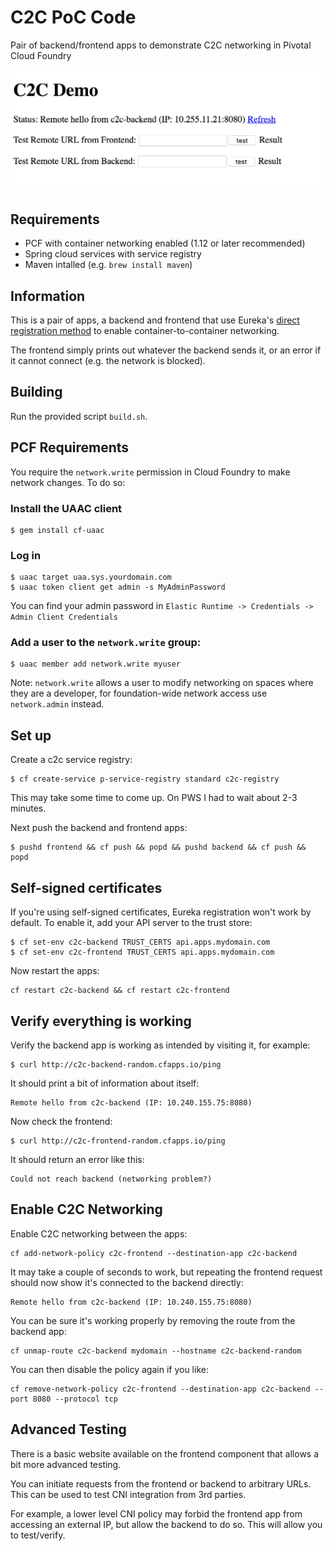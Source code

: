 # C2C PoC Code
Pair of backend/frontend apps to demonstrate C2C networking in Pivotal Cloud Foundry

![GUI Screenshot](screenshot.png)

## Requirements
* PCF with container networking enabled (1.12 or later recommended)
* Spring cloud services with service registry
* Maven intalled (e.g. `brew install maven`)

## Information
This is a pair of apps, a backend and frontend that use Eureka's [direct registration method](http://docs.pivotal.io/spring-cloud-services/1-4/common/service-registry/writing-backend-applications.html#register-using-c2c) to enable container-to-container networking.

The frontend simply prints out whatever the backend sends it, or an error if it cannot connect (e.g. the network is blocked).

## Building
Run the provided script `build.sh`.

## PCF Requirements
You require the `network.write` permission in Cloud Foundry to make network changes. To do so:

### Install the UAAC client
```
$ gem install cf-uaac
```
### Log in
```
$ uaac target uaa.sys.yourdomain.com
$ uaac token client get admin -s MyAdminPassword
```
You can find your admin password in `Elastic Runtime -> Credentials -> Admin Client Credentials`
### Add a user to the `network.write` group:
```
$ uaac member add network.write myuser
```
Note: `network.write` allows a user to modify networking on spaces where they are a developer, for foundation-wide network access use `network.admin` instead.

## Set up
Create a c2c service registry:
```
$ cf create-service p-service-registry standard c2c-registry
```

This may take some time to come up. On PWS I had to wait about 2-3 minutes.

Next push the backend and frontend apps:
```
$ pushd frontend && cf push && popd && pushd backend && cf push && popd
```

## Self-signed certificates
If you're using self-signed certificates, Eureka registration won't work by default. To enable it, add your API server to the trust store:
```
$ cf set-env c2c-backend TRUST_CERTS api.apps.mydomain.com
$ cf set-env c2c-frontend TRUST_CERTS api.apps.mydomain.com
```
Now restart the apps:
```
cf restart c2c-backend && cf restart c2c-frontend
```

## Verify everything is working
Verify the backend app is working as intended by visiting it, for example:
```
$ curl http://c2c-backend-random.cfapps.io/ping
```

It should print a bit of information about itself:
```
Remote hello from c2c-backend (IP: 10.240.155.75:8080)
```

Now check the frontend:
```
$ curl http://c2c-frontend-random.cfapps.io/ping
```

It should return an error like this:
```
Could not reach backend (networking problem?)
```

## Enable C2C Networking
Enable C2C networking between the apps:
```
cf add-network-policy c2c-frontend --destination-app c2c-backend
```

It may take a couple of seconds to work, but repeating the frontend request should now show it's connected to the backend directly:
```
Remote hello from c2c-backend (IP: 10.240.155.75:8080)
```

You can be sure it's working properly by removing the route from the backend app:
```
cf unmap-route c2c-backend mydomain --hostname c2c-backend-random
```

You can then disable the policy again if you like:
```
cf remove-network-policy c2c-frontend --destination-app c2c-backend --port 8080 --protocol tcp
```
## Advanced Testing
There is a basic website available on the frontend component that allows a bit more advanced testing.

You can initiate requests from the frontend or backend to arbitrary URLs. This can be used to test CNI integration from 3rd parties.

For example, a lower level CNI policy may forbid the frontend app from accessing an external IP, but allow the backend to do so. This will allow you to test/verify.
